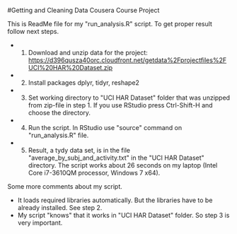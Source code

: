 #Getting and Cleaning Data Cousera Course Project 

This is ReadMe file for my "run_analysis.R" script.
To get proper result follow next steps.
- 1. Download and unzip data for the project: https://d396qusza40orc.cloudfront.net/getdata%2Fprojectfiles%2FUCI%20HAR%20Dataset.zip
- 2. Install packages dplyr, tidyr, reshape2
- 3. Set working directory to "UCI HAR Dataset" folder that was unzipped from zip-file in step 1. If you use RStudio press Ctrl-Shift-H and choose the directory.
- 4. Run the script. In RStudio use "source" command on "run_analysis.R" file.
- 5. Result, a tydy data set, is in the file "average_by_subj_and_activity.txt" in the "UCI HAR Dataset" directory. The script works about 26 seconds on my laptop (Intel Core i7-3610QM processor, Windows 7 x64).

Some more comments about my script.
- It loads required libraries automatically. But the libraries have to be already installed. See step 2.
- My script "knows" that it works in "UCI HAR Dataset" folder. So step 3 is very important.


